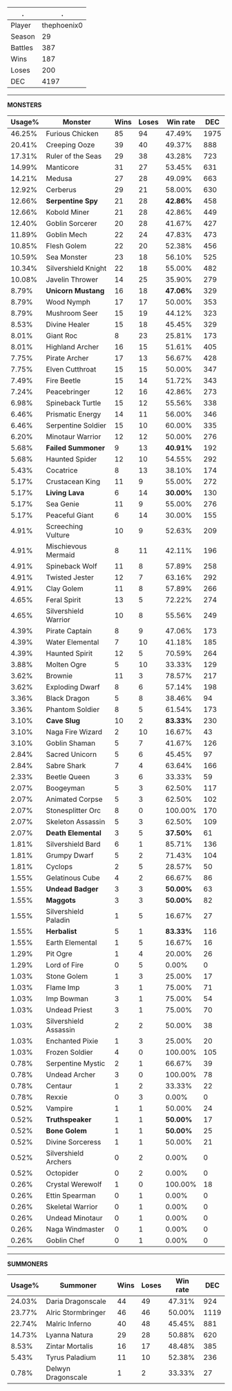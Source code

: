 .|.
|-|-
Player|thephoenix0
Season|29
Battles|387
Wins|187
Loses|200
DEC|4197

---
**MONSTERS**

Usage%|Monster|Wins|Loses|Win rate|DEC|
-|-|-|-|-|-|
46.25%|Furious Chicken|85|94|47.49%|1975|
20.41%|Creeping Ooze|39|40|49.37%|888|
17.31%|Ruler of the Seas|29|38|43.28%|723|
14.99%|Manticore|31|27|53.45%|631|
14.21%|Medusa|27|28|49.09%|663|
12.92%|Cerberus|29|21|58.00%|630|
12.66%|**Serpentine Spy**|21|28|**42.86%**|458|
12.66%|Kobold Miner|21|28|42.86%|449|
12.40%|Goblin Sorcerer|20|28|41.67%|427|
11.89%|Goblin Mech|22|24|47.83%|473|
10.85%|Flesh Golem|22|20|52.38%|456|
10.59%|Sea Monster|23|18|56.10%|525|
10.34%|Silvershield Knight|22|18|55.00%|482|
10.08%|Javelin Thrower|14|25|35.90%|279|
8.79%|**Unicorn Mustang**|16|18|**47.06%**|329|
8.79%|Wood Nymph|17|17|50.00%|353|
8.79%|Mushroom Seer|15|19|44.12%|323|
8.53%|Divine Healer|15|18|45.45%|329|
8.01%|Giant Roc|8|23|25.81%|173|
8.01%|Highland Archer|16|15|51.61%|405|
7.75%|Pirate Archer|17|13|56.67%|428|
7.75%|Elven Cutthroat|15|15|50.00%|347|
7.49%|Fire Beetle|15|14|51.72%|343|
7.24%|Peacebringer|12|16|42.86%|273|
6.98%|Spineback Turtle|15|12|55.56%|338|
6.46%|Prismatic Energy|14|11|56.00%|346|
6.46%|Serpentine Soldier|15|10|60.00%|335|
6.20%|Minotaur Warrior|12|12|50.00%|276|
5.68%|**Failed Summoner**|9|13|**40.91%**|192|
5.68%|Haunted Spider|12|10|54.55%|292|
5.43%|Cocatrice|8|13|38.10%|174|
5.17%|Crustacean King|11|9|55.00%|272|
5.17%|**Living Lava**|6|14|**30.00%**|130|
5.17%|Sea Genie|11|9|55.00%|276|
5.17%|Peaceful Giant|6|14|30.00%|155|
4.91%|Screeching Vulture|10|9|52.63%|209|
4.91%|Mischievous Mermaid|8|11|42.11%|196|
4.91%|Spineback Wolf|11|8|57.89%|258|
4.91%|Twisted Jester|12|7|63.16%|292|
4.91%|Clay Golem|11|8|57.89%|266|
4.65%|Feral Spirit|13|5|72.22%|274|
4.65%|Silvershield Warrior|10|8|55.56%|249|
4.39%|Pirate Captain|8|9|47.06%|173|
4.39%|Water Elemental|7|10|41.18%|185|
4.39%|Haunted Spirit|12|5|70.59%|264|
3.88%|Molten Ogre|5|10|33.33%|129|
3.62%|Brownie|11|3|78.57%|217|
3.62%|Exploding Dwarf|8|6|57.14%|198|
3.36%|Black Dragon|5|8|38.46%|94|
3.36%|Phantom Soldier|8|5|61.54%|173|
3.10%|**Cave Slug**|10|2|**83.33%**|230|
3.10%|Naga Fire Wizard|2|10|16.67%|43|
3.10%|Goblin Shaman|5|7|41.67%|126|
2.84%|Sacred Unicorn|5|6|45.45%|97|
2.84%|Sabre Shark|7|4|63.64%|166|
2.33%|Beetle Queen|3|6|33.33%|59|
2.07%|Boogeyman|5|3|62.50%|117|
2.07%|Animated Corpse|5|3|62.50%|102|
2.07%|Stonesplitter Orc|8|0|100.00%|170|
2.07%|Skeleton Assassin|5|3|62.50%|109|
2.07%|**Death Elemental**|3|5|**37.50%**|61|
1.81%|Silvershield Bard|6|1|85.71%|136|
1.81%|Grumpy Dwarf|5|2|71.43%|104|
1.81%|Cyclops|2|5|28.57%|50|
1.55%|Gelatinous Cube|4|2|66.67%|86|
1.55%|**Undead Badger**|3|3|**50.00%**|63|
1.55%|**Maggots**|3|3|**50.00%**|82|
1.55%|Silvershield Paladin|1|5|16.67%|27|
1.55%|**Herbalist**|5|1|**83.33%**|116|
1.55%|Earth Elemental|1|5|16.67%|16|
1.29%|Pit Ogre|1|4|20.00%|26|
1.29%|Lord of Fire|0|5|0.00%|0|
1.03%|Stone Golem|1|3|25.00%|17|
1.03%|Flame Imp|3|1|75.00%|71|
1.03%|Imp Bowman|3|1|75.00%|54|
1.03%|Undead Priest|3|1|75.00%|70|
1.03%|Silvershield Assassin|2|2|50.00%|38|
1.03%|Enchanted Pixie|1|3|25.00%|20|
1.03%|Frozen Soldier|4|0|100.00%|105|
0.78%|Serpentine Mystic|2|1|66.67%|39|
0.78%|Undead Archer|3|0|100.00%|78|
0.78%|Centaur|1|2|33.33%|22|
0.78%|Rexxie|0|3|0.00%|0|
0.52%|Vampire|1|1|50.00%|24|
0.52%|**Truthspeaker**|1|1|**50.00%**|17|
0.52%|**Bone Golem**|1|1|**50.00%**|25|
0.52%|Divine Sorceress|1|1|50.00%|21|
0.52%|Silvershield Archers|0|2|0.00%|0|
0.52%|Octopider|0|2|0.00%|0|
0.26%|Crystal Werewolf|1|0|100.00%|18|
0.26%|Ettin Spearman|0|1|0.00%|0|
0.26%|Skeletal Warrior|0|1|0.00%|0|
0.26%|Undead Minotaur|0|1|0.00%|0|
0.26%|Naga Windmaster|0|1|0.00%|0|
0.26%|Goblin Chef|0|1|0.00%|0|

---
**SUMMONERS**

Usage%|Summoner|Wins|Loses|Win rate|DEC|
-|-|-|-|-|-|
24.03%|Daria Dragonscale|44|49|47.31%|924|
23.77%|Alric Stormbringer|46|46|50.00%|1119|
22.74%|Malric Inferno|40|48|45.45%|881|
14.73%|Lyanna Natura|29|28|50.88%|620|
8.53%|Zintar Mortalis|16|17|48.48%|385|
5.43%|Tyrus Paladium|11|10|52.38%|236|
0.78%|Delwyn Dragonscale|1|2|33.33%|27|
